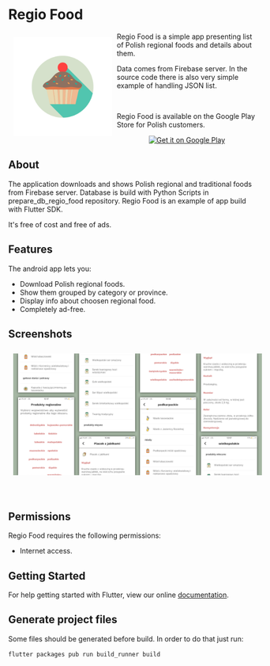 # Regio Food

<img src="/readme/icon.png" align="left"
width="200" hspace="10" vspace="10">

Regio Food is a simple app presenting list of Polish regional foods and details about them.

Data comes from Firebase server. In the source code there is also very simple example of handling JSON list.

<br />

Regio Food is available on the Google Play Store for Polish customers.

<p align="center">
<a href="https://play.google.com/store/apps/details?id=com.scz.regiofood">
    <img alt="Get it on Google Play"
        height="80"
        src="https://play.google.com/intl/en_us/badges/images/generic/en_badge_web_generic.png" />
</a>  

## About

The application downloads and shows Polish regional and traditional foods from Firebase server. Database is build with Python Scripts in prepare_db_regio_food repository. Regio Food is an example of app build with Flutter SDK.

It's free of cost and free of ads.

## Features

The android app lets you:
- Download Polish regional foods.
- Show them grouped by category or province.
- Display info about choosen regional food.
- Completely ad-free.

## Screenshots

[<img src="/readme/grafika_top.png" align="center"
width="700"
hspace="10" vspace="10">](/readme/grafika_top.png)

&nbsp;

## Permissions

Regio Food requires the following permissions:
- Internet access.

## Getting Started

For help getting started with Flutter, view our online
[documentation](https://flutter.io/).

## Generate project files

Some files should be generated before build. In order to do that just run:
```
flutter packages pub run build_runner build
```

